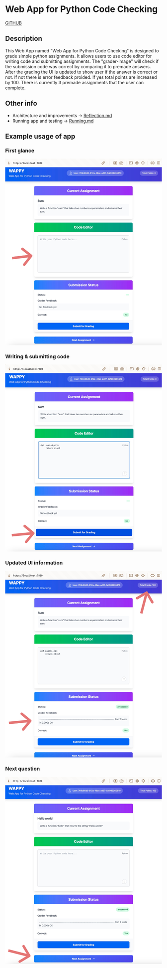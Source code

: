 # Web App for Python Code Checking

[GITHUB](https://github.com/MiMa6/web-app-for-grading-assignments)

## Description

This Web App named "Web App for Python Code Checking" is designed to grade simple python assignments. It allows users to use code editor for writing code and submitting assignments. The "grader-image" will check if the submission code was correct by comparing it to premade answers. After the grading the UI is updated to show user if the answer is correct or not. If not there is error feedback proided. If yes total points are increased by 100. There is currently 3 premade assignments that the user can complete.

## Other info

* Architecture and improvements -> [Reflection.md](REFLECTION.md)
* Running app and testing -> [Running.md](RUNNING.md)

## Example usage of app

### First glance

<img src="img/example - 1.jpg" alt="example-1" width="600"/>

### Writing & submitting code

<img src="img/example - 2.jpg" alt="example-2" width="600"/>

### Updated UI information

<img src="img/example - 3.jpg" alt="example-3" width="600"/>

### Next question

<img src="img/example - 4.jpg" alt="example-4" width="600"/>
